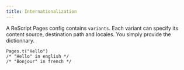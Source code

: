 ```yaml
---
title: Internationalization
---
```


A ReScript Pages config contains `variants`. Each variant can specify its content source, destination path and locales. You simply provide the dictionnary.

```rescript
Pages.t("Hello")
/* "Hello" in english */
/* "Bonjour" in french */
```
